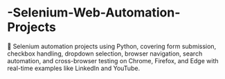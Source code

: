 # -Selenium-Web-Automation-Projects
📝 Selenium automation projects using Python, covering form submission, checkbox handling, dropdown selection, browser navigation, search automation, and cross-browser testing on Chrome, Firefox, and Edge with real-time examples like LinkedIn and YouTube.
